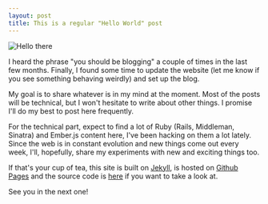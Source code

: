 ```yaml
---
layout: post
title: This is a regular "Hello World" post
---
```


![Hello there](https://media.giphy.com/media/3o85xwGZR5UtB6SiL6/giphy.gif)

I heard the phrase "you should be blogging" a couple of times in the last few months. Finally, I found some time to update the website (let me know if you see something behaving weirdly) and set up the blog.

My goal is to share whatever is in my mind at the moment. Most of the posts will be technical, but I won't hesitate to write about other things. I promise I'll do my best to post here frequently.

For the technical part, expect to find a lot of Ruby (Rails, Middleman, Sinatra) and Ember.js content here, I've been hacking on them a lot lately. Since the web is in constant evolution and new things come out every week, I'll, hopefully, share my experiments with new and exciting things too.

If that's your cup of tea, this site is built on <a href="http://jekyllrb.com/" target="_blank">Jekyll</a>, is hosted on <a href="https://pages.github.com/" target="_blank">Github Pages</a> and the source code is <a href="https://github.com/romulomachado/romulomachado.github.io" target="_blank">here</a> if you want to take a look at.

See you in the next one!
